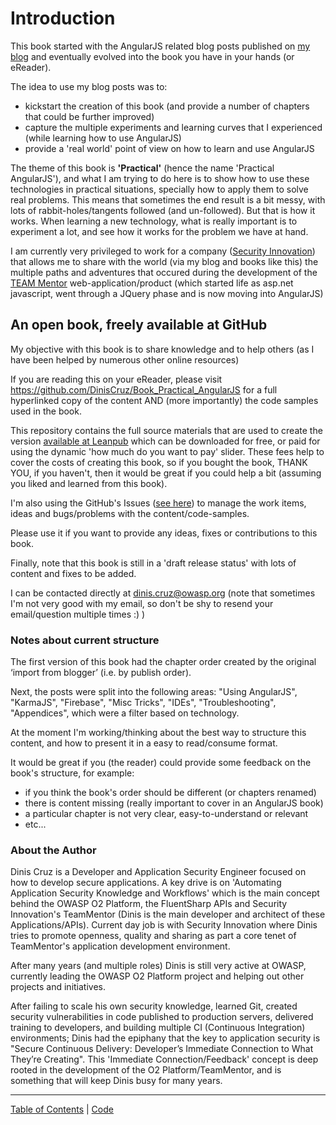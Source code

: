 # Introduction

This book started with the AngularJS related blog posts published on [my blog](http://blog.diniscruz.com) and eventually evolved into the book you have in your hands (or eReader). 

The idea to use my blog posts was to:

* kickstart the creation of this book (and provide a number of chapters that could be further improved)
* capture the multiple experiments and learning curves that I experienced (while learning how to use AngularJS)
* provide a 'real world' point of view on how to learn and use AngularJS

The theme of this book is **'Practical'** (hence the name 'Practical AngularJS'), and what I am trying to do here is to show how to use these technologies in practical situations, specially how to apply them to solve real problems. This means that sometimes the end result is a bit messy, with lots of rabbit-holes/tangents followed (and un-followed). But that is how it works. When learning a new technology, what is really important is to experiment a lot, and see how it works for the problem we have at hand.

I am currently very privileged to work for a company ([Security Innovation](https://www.securityinnovation.com/)) that allows me to share with the world (via my blog and books like this) the multiple paths and adventures that occured during the development of the [TEAM Mentor](https://teammentor.net) web-application/product (which started life as asp.net javascript, went through a JQuery phase and is now moving into AngularJS)

## An open book, freely available at GitHub 

My objective with this book is to share knowledge and to help others (as I have been helped by numerous other online resources)

If you are reading this on your eReader, please visit https://github.com/DinisCruz/Book_Practical_AngularJS for a full hyperlinked copy of the content AND (more importantly) the code samples used in the book.

This repository contains the full source materials that are used to create the version [available at Leanpub](https://leanpub.com/Practical_AngularJS) which can be downloaded for free, or paid for using the dynamic 'how much do you want to pay' slider. These fees help to cover the costs of creating this book, so if you bought the book, THANK YOU, if you haven't, then it would be great if you could help a bit (assuming you liked and learned from this book).

I'm also using the GitHub's Issues ([see here](https://github.com/DinisCruz/Book_Practical_AngularJS/issues)) to manage the work items, ideas and bugs/problems with the content/code-samples. 

Please use it if you want to provide any ideas, fixes or contributions to this book.

Finally, note that this book is still in a 'draft release status' with lots of content and fixes to be added.

I can be contacted directly at dinis.cruz@owasp.org (note that sometimes I'm not very good with my email, so don't be shy to resend your email/question multiple times :)  )



### Notes about current structure

The first version of this book had the chapter order created by the original ‘import from blogger’ (i.e. by publish order). 

Next, the posts were split into the following areas: "Using AngularJS", "KarmaJS", "Firebase", "Misc Tricks", "IDEs", "Troubleshooting", "Appendices", which were a filter based on technology. 

At the moment I'm working/thinking about the best way to structure this content, and how to present it in a easy to read/consume format.

It would be great if you (the reader) could provide some feedback on the book's structure, for example: 

* if you think the book's order should be different (or chapters renamed) 
* there is content missing (really important to cover in an AngularJS book)
* a particular chapter is not very clear, easy-to-understand or relevant
* etc...


### About the Author

Dinis Cruz is a Developer and Application Security Engineer focused on how to develop secure applications. A key drive is on 'Automating Application Security Knowledge and Workflows' which is the main concept behind the OWASP O2 Platform, the FluentSharp APIs and Security Innovation's TeamMentor (Dinis is the main developer and architect of these Applications/APIs). Current day job is with Security Innovation where Dinis tries to promote openness, quality and sharing as part a core tenet of TeamMentor's application development environment.

After many years (and multiple roles) Dinis is still very active at OWASP, currently leading the OWASP O2 Platform project and helping out other projects and initiatives.

After failing to scale his own security knowledge, learned Git, created security vulnerabilities in code published to production servers, delivered training to developers, and building multiple CI (Continuous Integration) environments; Dinis had the epiphany that the key to application security is "Secure Continuous Delivery: Developer’s Immediate Connection to What They’re Creating". This 'Immediate Connection/Feedback' concept is deep rooted in the development of the O2 Platform/TeamMentor, and is something that will keep Dinis busy for many years.




- - - - 
[Table of Contents](../Table_of_contents.md) | [Code](../Code)
